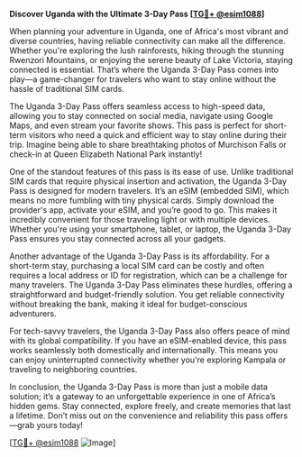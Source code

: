 **Discover Uganda with the Ultimate 3-Day Pass [[TG💪+ @esim1088](https://t.me/s/esim1088)]**

When planning your adventure in Uganda, one of Africa's most vibrant and diverse countries, having reliable connectivity can make all the difference. Whether you're exploring the lush rainforests, hiking through the stunning Rwenzori Mountains, or enjoying the serene beauty of Lake Victoria, staying connected is essential. That’s where the Uganda 3-Day Pass comes into play—a game-changer for travelers who want to stay online without the hassle of traditional SIM cards.

The Uganda 3-Day Pass offers seamless access to high-speed data, allowing you to stay connected on social media, navigate using Google Maps, and even stream your favorite shows. This pass is perfect for short-term visitors who need a quick and efficient way to stay online during their trip. Imagine being able to share breathtaking photos of Murchison Falls or check-in at Queen Elizabeth National Park instantly!

One of the standout features of this pass is its ease of use. Unlike traditional SIM cards that require physical insertion and activation, the Uganda 3-Day Pass is designed for modern travelers. It’s an eSIM (embedded SIM), which means no more fumbling with tiny physical cards. Simply download the provider's app, activate your eSIM, and you’re good to go. This makes it incredibly convenient for those traveling light or with multiple devices. Whether you're using your smartphone, tablet, or laptop, the Uganda 3-Day Pass ensures you stay connected across all your gadgets.

Another advantage of the Uganda 3-Day Pass is its affordability. For a short-term stay, purchasing a local SIM card can be costly and often requires a local address or ID for registration, which can be a challenge for many travelers. The Uganda 3-Day Pass eliminates these hurdles, offering a straightforward and budget-friendly solution. You get reliable connectivity without breaking the bank, making it ideal for budget-conscious adventurers.

For tech-savvy travelers, the Uganda 3-Day Pass also offers peace of mind with its global compatibility. If you have an eSIM-enabled device, this pass works seamlessly both domestically and internationally. This means you can enjoy uninterrupted connectivity whether you're exploring Kampala or traveling to neighboring countries.

In conclusion, the Uganda 3-Day Pass is more than just a mobile data solution; it’s a gateway to an unforgettable experience in one of Africa’s hidden gems. Stay connected, explore freely, and create memories that last a lifetime. Don’t miss out on the convenience and reliability this pass offers—grab yours today! 

[[TG💪+ @esim1088](https://t.me/s/esim1088) ![Image](https://i.postimg.cc/Y0z9fWf4/image.png)]